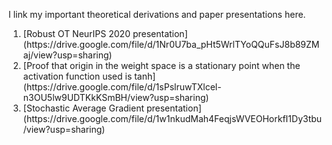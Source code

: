 I link my important theoretical derivations and paper presentations here.
<ol>
<li> [Robust OT NeurIPS 2020 presentation](https://drive.google.com/file/d/1Nr0U7ba_pHt5WrlTYoQQuFsJ8b89ZMaj/view?usp=sharing)
<li> [Proof that origin in the weight space is a stationary point when the activation function used is tanh](https://drive.google.com/file/d/1sPslruwTXlcel-n3OU5lw9UDTKkKSmBH/view?usp=sharing)
<li> [Stochastic Average Gradient presentation](https://drive.google.com/file/d/1w1nkudMah4FeqjsWVEOHorkfI1Dy3tbu/view?usp=sharing)
</ol>
